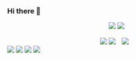 ### Hi there 👋


<div align="center">
<img src="https://github-readme-stats.vercel.app/api/top-langs/?username=sena-22&layout=compact&theme=nightowl">
<img src="https://github-readme-stats.vercel.app/api?username=sena-22&theme=material-palenight&show_icons=true">

</div> <br>
<div align="center">
<img src="https://img.shields.io/badge/Javascript-F7DF1E?style=flat-square&logo=JavaScript&logoColor=white"> 
<img src = "https://img.shields.io/badge/tomato-tomato-purple">  
 <a href="https://velog.io/@sena-22">
 <img 
        src="http://img.shields.io/badge/-velog-222222?style=flat&logo=velog&link=https://velog.io/@sena-22"
        style="height : auto; margin-left : 10px; margin-right : 10px;"/>
 </a>
</div>

  <img src="https://img.shields.io/badge/html5-E34F26?style=for-the-badge&logo=html5&logoColor=white"> 
  <img src="https://img.shields.io/badge/css-1572B6?style=for-the-badge&logo=css3&logoColor=white"> 
  <img src="https://img.shields.io/badge/javascript-F7DF1E?style=for-the-badge&logo=javascript&logoColor=black"> 
  <img src="https://img.shields.io/badge/react-61DAFB?style=for-the-badge&logo=react&logoColor=black"> 

